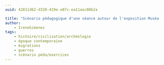```yaml
---
uuid: 42811d62-d320-419e-a07c-ea11aac08b2a

title: "Scénario pédagogique d'une séance autour de l'exposition Muséa 'Comme les rayons diffractés d'une étoile'"
author: 
    - IreneGimenez
tags:
    - histoire/civilisation/archéologie
    - époque contemporaine
    - migrations
    - guerres
    - scénario péda/exercices
---
```

